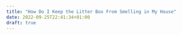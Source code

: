 ```yaml
---
title: "How Do I Keep the Litter Box From Smelling in My House"
date: 2022-09-25T22:41:34+01:00
draft: true
---
```


